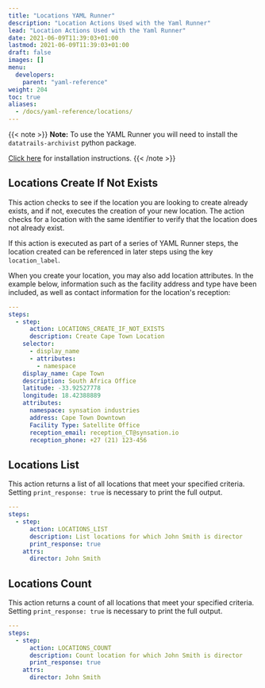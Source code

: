 ```yaml
---
title: "Locations YAML Runner"
description: "Location Actions Used with the Yaml Runner"
lead: "Location Actions Used with the Yaml Runner"
date: 2021-06-09T11:39:03+01:00
lastmod: 2021-06-09T11:39:03+01:00
draft: false
images: []
menu: 
  developers:
    parent: "yaml-reference"
weight: 204
toc: true
aliases: 
  - /docs/yaml-reference/locations/
---
```


{{< note >}}
**Note:** To use the YAML Runner you will need to install the `datatrails-archivist` python package.

[Click here](https://python.datatrails.ai/runner/index.html) for installation instructions.
{{< /note >}}

## Locations Create If Not Exists

This action checks to see if the location you are looking to create already exists, and if not, executes the creation of your new location. The action checks for a location with the same identifier to verify that the location does not already exist.

If this action is executed as part of a series of YAML Runner steps, the location created can be referenced in later steps using the key `location_label`.

When you create your location, you may also add location attributes. In the example below, information such as the facility address and type have been included, as well as contact information for the location's reception:

```yaml
---
steps:
  - step:
      action: LOCATIONS_CREATE_IF_NOT_EXISTS
      description: Create Cape Town Location
    selector:
      - display_name
      - attributes:
        - namespace
    display_name: Cape Town
    description: South Africa Office
    latitude: -33.92527778
    longitude: 18.42388889
    attributes:
      namespace: synsation industries
      address: Cape Town Downtown
      Facility Type: Satellite Office
      reception_email: reception_CT@synsation.io
      reception_phone: +27 (21) 123-456
```

## Locations List

This action returns a list of all locations that meet your specified criteria. Setting `print_response: true` is necessary to print the full output.

```yaml
---
steps:
  - step:
      action: LOCATIONS_LIST
      description: List locations for which John Smith is director
      print_response: true
    attrs:
      director: John Smith
```

## Locations Count

This action returns a count of all locations that meet your specified criteria. Setting `print_response: true` is necessary to print the full output.

```yaml
---
steps:
  - step:
      action: LOCATIONS_COUNT
      description: Count location for which John Smith is director
      print_response: true
    attrs:
      director: John Smith
```
